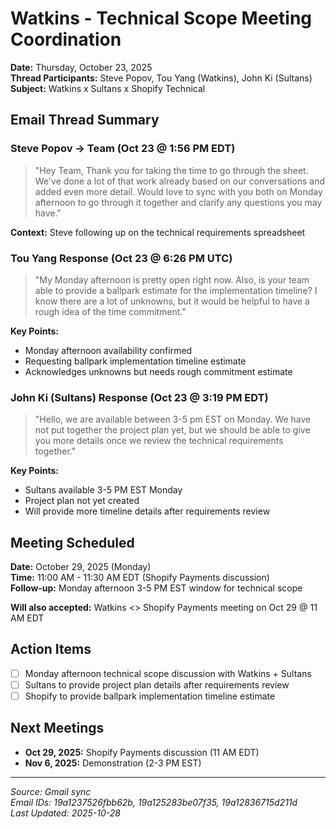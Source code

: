 # Watkins - Technical Scope Meeting Coordination

**Date:** Thursday, October 23, 2025  
**Thread Participants:** Steve Popov, Tou Yang (Watkins), John Ki (Sultans)  
**Subject:** Watkins x Sultans x Shopify Technical

## Email Thread Summary

### Steve Popov → Team (Oct 23 @ 1:56 PM EDT)
> "Hey Team, Thank you for taking the time to go through the sheet. We've done a lot of that work already based on our conversations and added even more detail. Would love to sync with you both on Monday afternoon to go through it together and clarify any questions you may have."

**Context:** Steve following up on the technical requirements spreadsheet

### Tou Yang Response (Oct 23 @ 6:26 PM UTC)
> "My Monday afternoon is pretty open right now. Also, is your team able to provide a ballpark estimate for the implementation timeline? I know there are a lot of unknowns, but it would be helpful to have a rough idea of the time commitment."

**Key Points:**
- Monday afternoon availability confirmed
- Requesting ballpark implementation timeline estimate
- Acknowledges unknowns but needs rough commitment estimate

### John Ki (Sultans) Response (Oct 23 @ 3:19 PM EDT)
> "Hello, we are available between 3-5 pm EST on Monday. We have not put together the project plan yet, but we should be able to give you more details once we review the technical requirements together."

**Key Points:**
- Sultans available 3-5 PM EST Monday
- Project plan not yet created
- Will provide more timeline details after requirements review

## Meeting Scheduled
**Date:** October 29, 2025 (Monday)  
**Time:** 11:00 AM - 11:30 AM EDT (Shopify Payments discussion)  
**Follow-up:** Monday afternoon 3-5 PM EST window for technical scope

**Will also accepted:** Watkins <> Shopify Payments meeting on Oct 29 @ 11 AM EDT

## Action Items
- [ ] Monday afternoon technical scope discussion with Watkins + Sultans
- [ ] Sultans to provide project plan details after requirements review
- [ ] Shopify to provide ballpark implementation timeline estimate

## Next Meetings
- **Oct 29, 2025:** Shopify Payments discussion (11 AM EDT)
- **Nov 6, 2025:** Demonstration (2-3 PM EST)

---

*Source: Gmail sync*  
*Email IDs: 19a1237526fbb62b, 19a125283be07f35, 19a12836715d211d*  
*Last Updated: 2025-10-28*

